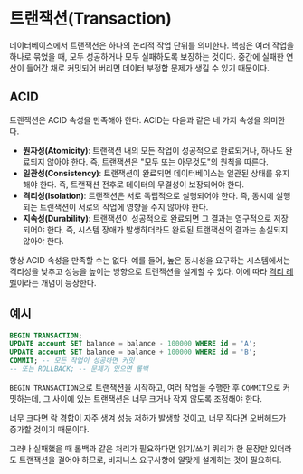 # 트랜잭션(Transaction)

데이터베이스에서 트랜잭션은 하나의 논리적 작업 단위를 의미한다. 핵심은 여러 작업을 하나로 묶었을 때, 모두 성공하거나 모두 실패하도록 보장하는 것이다.
중간에 실패한 연산이 들어간 채로 커밋되어 버리면 데이터 부정합 문제가 생길 수 있기 때문이다.

## ACID

트랜잭션은 ACID 속성을 만족해야 한다. ACID는 다음과 같은 네 가지 속성을 의미한다.

- **원자성(Atomicity)**: 트랜잭션 내의 모든 작업이 성공적으로 완료되거나, 하나도 완료되지 않아야 한다. 즉, 트랜잭션은 "모두 또는 아무것도"의 원칙을 따른다.
- **일관성(Consistency)**: 트랜잭션이 완료되면 데이터베이스는 일관된 상태를 유지해야 한다. 즉, 트랜잭션 전후로 데이터의 무결성이 보장되어야 한다.
- **격리성(Isolation)**: 트랜잭션은 서로 독립적으로 실행되어야 한다. 즉, 동시에 실행되는 트랜잭션이 서로의 작업에 영향을 주지 않아야 한다.
- **지속성(Durability)**: 트랜잭션이 성공적으로 완료되면 그 결과는 영구적으로 저장되어야 한다. 즉, 시스템 장애가 발생하더라도 완료된 트랜잭션의 결과는 손실되지 않아야 한다.

항상 ACID 속성을 만족할 수는 없다. 예를 들어, 높은 동시성을 요구하는 시스템에서는 격리성을 낮추고 성능을 높이는 방향으로 트랜잭션을 설계할 수 있다.
이에 따라 [격리 레벨](rdbms/isolation-level)이라는 개념이 등장한다.

## 예시

```sql
BEGIN TRANSACTION;
UPDATE account SET balance = balance - 100000 WHERE id = 'A';
UPDATE account SET balance = balance + 100000 WHERE id = 'B';
COMMIT; -- 모든 작업이 성공하면 커밋
-- 또는 ROLLBACK; -- 문제가 있으면 롤백
```

`BEGIN TRANSACTION`으로 트랜잭션을 시작하고, 여러 작업을 수행한 후 `COMMIT`으로 커밋하는데,
그 사이에 있는 트랜잭션은 너무 크거나 작지 않도록 조정해야 한다.

너무 크다면 락 경합이 자주 생겨 성능 저하가 발생할 것이고, 너무 작다면 오버헤드가 증가할 것이기 때문이다.

그러나 실패했을 때 롤백과 같은 처리가 필요하다면 읽기/쓰기 쿼리가 한 문장만 있더라도 트랜잭션을 걸어야 하므로, 비지니스 요구사항에 알맞게 설계하는 것이 필요하다.
